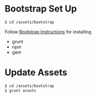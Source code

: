 # Bootstrap Set Up

```sh
$ cd /assets/bootstrap
```

Follow [Bootstrap Instructions](http://v4-alpha.getbootstrap.com/getting-started/build-tools/#tooling-setup) for installing 
* grunt
* npm
* gem




# Update Assets

```sh
$ cd /assets/bootstrap
$ grunt assets
```